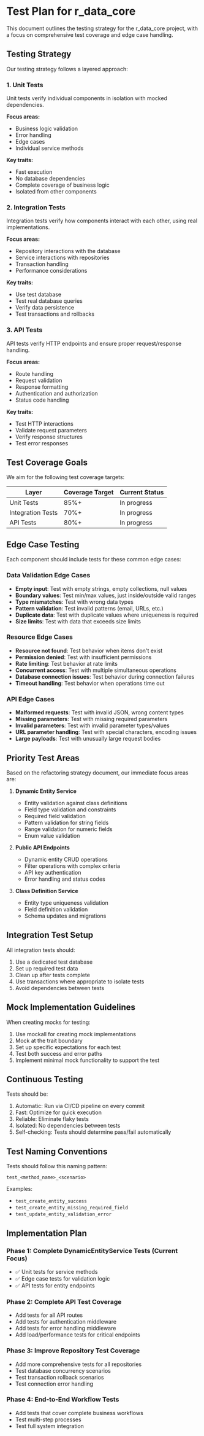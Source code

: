 # Test Plan for r_data_core

This document outlines the testing strategy for the r_data_core project, with a focus on comprehensive test coverage and edge case handling.

## Testing Strategy

Our testing strategy follows a layered approach:

### 1. Unit Tests

Unit tests verify individual components in isolation with mocked dependencies.

**Focus areas:**
- Business logic validation
- Error handling
- Edge cases 
- Individual service methods

**Key traits:**
- Fast execution
- No database dependencies
- Complete coverage of business logic
- Isolated from other components

### 2. Integration Tests

Integration tests verify how components interact with each other, using real implementations.

**Focus areas:**
- Repository interactions with the database
- Service interactions with repositories
- Transaction handling
- Performance considerations

**Key traits:**
- Use test database
- Test real database queries
- Verify data persistence
- Test transactions and rollbacks

### 3. API Tests

API tests verify HTTP endpoints and ensure proper request/response handling.

**Focus areas:**
- Route handling
- Request validation
- Response formatting
- Authentication and authorization
- Status code handling

**Key traits:**
- Test HTTP interactions
- Validate request parameters
- Verify response structures
- Test error responses

## Test Coverage Goals

We aim for the following test coverage targets:

| Layer | Coverage Target | Current Status |
|-------|-----------------|----------------|
| Unit Tests | 85%+ | In progress |
| Integration Tests | 70%+ | In progress |
| API Tests | 80%+ | In progress |

## Edge Case Testing

Each component should include tests for these common edge cases:

### Data Validation Edge Cases

- **Empty input**: Test with empty strings, empty collections, null values
- **Boundary values**: Test min/max values, just inside/outside valid ranges
- **Type mismatches**: Test with wrong data types
- **Pattern validation**: Test invalid patterns (email, URLs, etc.)
- **Duplicate data**: Test with duplicate values where uniqueness is required
- **Size limits**: Test with data that exceeds size limits

### Resource Edge Cases

- **Resource not found**: Test behavior when items don't exist
- **Permission denied**: Test with insufficient permissions
- **Rate limiting**: Test behavior at rate limits
- **Concurrent access**: Test with multiple simultaneous operations
- **Database connection issues**: Test behavior during connection failures
- **Timeout handling**: Test behavior when operations time out

### API Edge Cases

- **Malformed requests**: Test with invalid JSON, wrong content types
- **Missing parameters**: Test with missing required parameters
- **Invalid parameters**: Test with invalid parameter types/values
- **URL parameter handling**: Test with special characters, encoding issues
- **Large payloads**: Test with unusually large request bodies

## Priority Test Areas

Based on the refactoring strategy document, our immediate focus areas are:

1. **Dynamic Entity Service**
   - Entity validation against class definitions
   - Field type validation and constraints
   - Required field validation
   - Pattern validation for string fields
   - Range validation for numeric fields
   - Enum value validation

2. **Public API Endpoints**
   - Dynamic entity CRUD operations
   - Filter operations with complex criteria
   - API key authentication
   - Error handling and status codes

3. **Class Definition Service**
   - Entity type uniqueness validation
   - Field definition validation
   - Schema updates and migrations

## Integration Test Setup

All integration tests should:

1. Use a dedicated test database
2. Set up required test data
3. Clean up after tests complete
4. Use transactions where appropriate to isolate tests
5. Avoid dependencies between tests

## Mock Implementation Guidelines

When creating mocks for testing:

1. Use mockall for creating mock implementations
2. Mock at the trait boundary
3. Set up specific expectations for each test
4. Test both success and error paths
5. Implement minimal mock functionality to support the test

## Continuous Testing

Tests should be:

1. Automatic: Run via CI/CD pipeline on every commit
2. Fast: Optimize for quick execution
3. Reliable: Eliminate flaky tests
4. Isolated: No dependencies between tests
5. Self-checking: Tests should determine pass/fail automatically

## Test Naming Conventions

Tests should follow this naming pattern:

```
test_<method_name>_<scenario>
```

Examples:
- `test_create_entity_success`
- `test_create_entity_missing_required_field`
- `test_update_entity_validation_error`

## Implementation Plan

### Phase 1: Complete DynamicEntityService Tests (Current Focus)

- ✅ Unit tests for service methods
- ✅ Edge case tests for validation logic
- ✅ API tests for entity endpoints

### Phase 2: Complete API Test Coverage

- Add tests for all API routes 
- Add tests for authentication middleware
- Add tests for error handling middleware
- Add load/performance tests for critical endpoints

### Phase 3: Improve Repository Test Coverage

- Add more comprehensive tests for all repositories
- Test database concurrency scenarios
- Test transaction rollback scenarios
- Test connection error handling

### Phase 4: End-to-End Workflow Tests

- Add tests that cover complete business workflows
- Test multi-step processes
- Test full system integration 